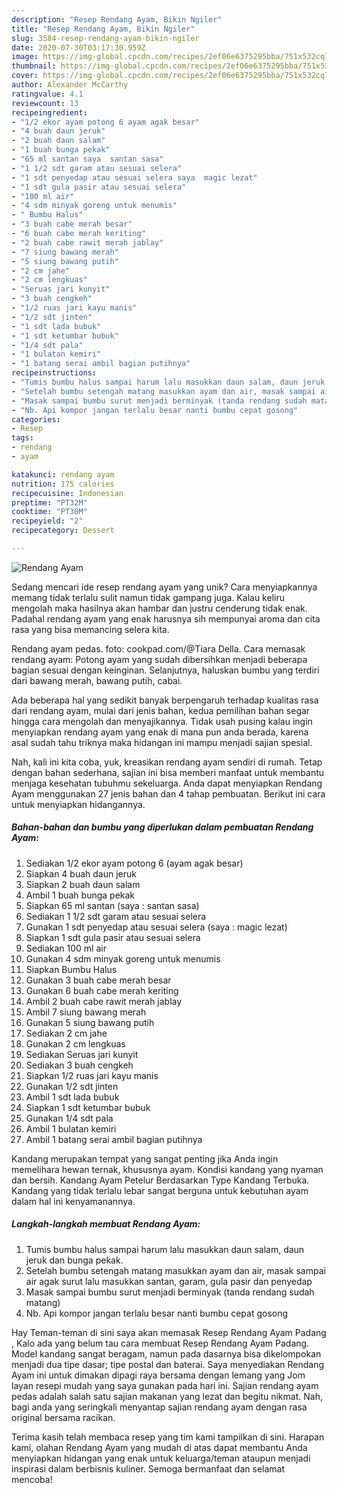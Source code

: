 ```yaml
---
description: "Resep Rendang Ayam, Bikin Ngiler"
title: "Resep Rendang Ayam, Bikin Ngiler"
slug: 3584-resep-rendang-ayam-bikin-ngiler
date: 2020-07-30T03:17:30.959Z
image: https://img-global.cpcdn.com/recipes/2ef06e6375295bba/751x532cq70/rendang-ayam-foto-resep-utama.jpg
thumbnail: https://img-global.cpcdn.com/recipes/2ef06e6375295bba/751x532cq70/rendang-ayam-foto-resep-utama.jpg
cover: https://img-global.cpcdn.com/recipes/2ef06e6375295bba/751x532cq70/rendang-ayam-foto-resep-utama.jpg
author: Alexander McCarthy
ratingvalue: 4.1
reviewcount: 13
recipeingredient:
- "1/2 ekor ayam potong 6 ayam agak besar"
- "4 buah daun jeruk"
- "2 buah daun salam"
- "1 buah bunga pekak"
- "65 ml santan saya  santan sasa"
- "1 1/2 sdt garam atau sesuai selera"
- "1 sdt penyedap atau sesuai selera saya  magic lezat"
- "1 sdt gula pasir atau sesuai selera"
- "100 ml air"
- "4 sdm minyak goreng untuk menumis"
- " Bumbu Halus"
- "3 buah cabe merah besar"
- "6 buah cabe merah keriting"
- "2 buah cabe rawit merah jablay"
- "7 siung bawang merah"
- "5 siung bawang putih"
- "2 cm jahe"
- "2 cm lengkuas"
- "Seruas jari kunyit"
- "3 buah cengkeh"
- "1/2 ruas jari kayu manis"
- "1/2 sdt jinten"
- "1 sdt lada bubuk"
- "1 sdt ketumbar bubuk"
- "1/4 sdt pala"
- "1 bulatan kemiri"
- "1 batang serai ambil bagian putihnya"
recipeinstructions:
- "Tumis bumbu halus sampai harum lalu masukkan daun salam, daun jeruk dan bunga pekak."
- "Setelah bumbu setengah matang masukkan ayam dan air, masak sampai air agak surut lalu masukkan santan, garam, gula pasir dan penyedap"
- "Masak sampai bumbu surut menjadi berminyak (tanda rendang sudah matang)"
- "Nb. Api kompor jangan terlalu besar nanti bumbu cepat gosong"
categories:
- Resep
tags:
- rendang
- ayam

katakunci: rendang ayam 
nutrition: 175 calories
recipecuisine: Indonesian
preptime: "PT32M"
cooktime: "PT30M"
recipeyield: "2"
recipecategory: Dessert

---
```



![Rendang Ayam](https://img-global.cpcdn.com/recipes/2ef06e6375295bba/751x532cq70/rendang-ayam-foto-resep-utama.jpg)

Sedang mencari ide resep rendang ayam yang unik? Cara menyiapkannya memang tidak terlalu sulit namun tidak gampang juga. Kalau keliru mengolah maka hasilnya akan hambar dan justru cenderung tidak enak. Padahal rendang ayam yang enak harusnya sih mempunyai aroma dan cita rasa yang bisa memancing selera kita.

Rendang ayam pedas. foto: cookpad.com/@Tiara Della. Cara memasak rendang ayam: Potong ayam yang sudah dibersihkan menjadi beberapa bagian sesuai dengan keinginan. Selanjutnya, haluskan bumbu yang terdiri dari bawang merah, bawang putih, cabai.

Ada beberapa hal yang sedikit banyak berpengaruh terhadap kualitas rasa dari rendang ayam, mulai dari jenis bahan, kedua pemilihan bahan segar hingga cara mengolah dan menyajikannya. Tidak usah pusing kalau ingin menyiapkan rendang ayam yang enak di mana pun anda berada, karena asal sudah tahu triknya maka hidangan ini mampu menjadi sajian spesial.


Nah, kali ini kita coba, yuk, kreasikan rendang ayam sendiri di rumah. Tetap dengan bahan sederhana, sajian ini bisa memberi manfaat untuk membantu menjaga kesehatan tubuhmu sekeluarga. Anda dapat menyiapkan Rendang Ayam menggunakan 27 jenis bahan dan 4 tahap pembuatan. Berikut ini cara untuk menyiapkan hidangannya.

<!--inarticleads1-->

##### Bahan-bahan dan bumbu yang diperlukan dalam pembuatan Rendang Ayam:

1. Sediakan 1/2 ekor ayam potong 6 (ayam agak besar)
1. Siapkan 4 buah daun jeruk
1. Siapkan 2 buah daun salam
1. Ambil 1 buah bunga pekak
1. Siapkan 65 ml santan (saya : santan sasa)
1. Sediakan 1 1/2 sdt garam atau sesuai selera
1. Gunakan 1 sdt penyedap atau sesuai selera (saya : magic lezat)
1. Siapkan 1 sdt gula pasir atau sesuai selera
1. Sediakan 100 ml air
1. Gunakan 4 sdm minyak goreng untuk menumis
1. Siapkan  Bumbu Halus
1. Gunakan 3 buah cabe merah besar
1. Gunakan 6 buah cabe merah keriting
1. Ambil 2 buah cabe rawit merah jablay
1. Ambil 7 siung bawang merah
1. Gunakan 5 siung bawang putih
1. Sediakan 2 cm jahe
1. Gunakan 2 cm lengkuas
1. Sediakan Seruas jari kunyit
1. Sediakan 3 buah cengkeh
1. Siapkan 1/2 ruas jari kayu manis
1. Gunakan 1/2 sdt jinten
1. Ambil 1 sdt lada bubuk
1. Siapkan 1 sdt ketumbar bubuk
1. Gunakan 1/4 sdt pala
1. Ambil 1 bulatan kemiri
1. Ambil 1 batang serai ambil bagian putihnya


Kandang merupakan tempat yang sangat penting jika Anda ingin memelihara hewan ternak, khususnya ayam. Kondisi kandang yang nyaman dan bersih. Kandang Ayam Petelur Berdasarkan Type Kandang Terbuka. Kandang yang tidak terlalu lebar sangat berguna untuk kebutuhan ayam dalam hal ini kenyamanannya. 

<!--inarticleads2-->

##### Langkah-langkah membuat Rendang Ayam:

1. Tumis bumbu halus sampai harum lalu masukkan daun salam, daun jeruk dan bunga pekak.
1. Setelah bumbu setengah matang masukkan ayam dan air, masak sampai air agak surut lalu masukkan santan, garam, gula pasir dan penyedap
1. Masak sampai bumbu surut menjadi berminyak (tanda rendang sudah matang)
1. Nb. Api kompor jangan terlalu besar nanti bumbu cepat gosong


Hay Teman-teman di sini saya akan memasak Resep Rendang Ayam Padang , Kalo ada yang belum tau cara membuat Resep Rendang Ayam Padang. Model kandang sangat beragam, namun pada dasarnya bisa dikelompokan menjadi dua tipe dasar; tipe postal dan baterai. Saya menyediakan Rendang Ayam ini untuk dimakan dipagi raya bersama dengan lemang yang Jom layan resepi mudah yang saya gunakan pada hari ini. Sajian rendang ayam pedas adalah salah satu sajian makanan yang lezat dan begitu nikmat. Nah, bagi anda yang seringkali menyantap sajian rendang ayam dengan rasa original bersama racikan. 

Terima kasih telah membaca resep yang tim kami tampilkan di sini. Harapan kami, olahan Rendang Ayam yang mudah di atas dapat membantu Anda menyiapkan hidangan yang enak untuk keluarga/teman ataupun menjadi inspirasi dalam berbisnis kuliner. Semoga bermanfaat dan selamat mencoba!
